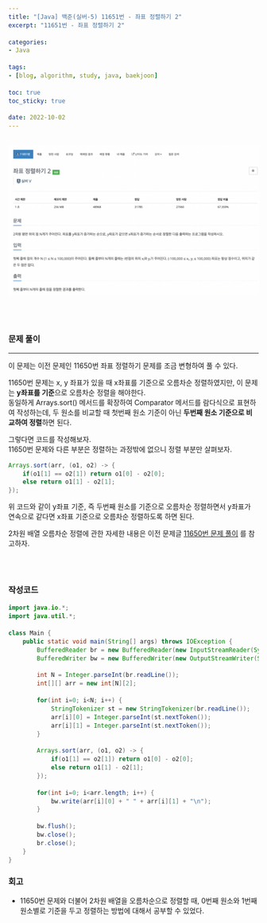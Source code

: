 ```yaml
--- 
title: "[Java] 백준(실버-5) 11651번 - 좌표 정렬하기 2" 
excerpt: "11651번 - 좌표 정렬하기 2" 

categories: 
- Java

tags:
- [blog, algorithm, study, java, baekjoon]

toc: true
toc_sticky: true

date: 2022-10-02
--- 
```


<br>

<center><img src="/assets/images/baekjoon/11651.png"></center>

<br><br>

### 문제 풀이
---
이 문제는 이전 문제인 11650번 좌표 정렬하기 문제를 조금 변형하여 풀 수 있다. <br>

11650번 문제는 x, y 좌표가 있을 때 x좌표를 기준으로 오름차순 정렬하였지만, 이 문제는 **y좌표를 기준**으로 오름차순 정렬을 해야한다. <br>
동일하게 Arrays.sort() 메서드를 확장하여 Comparator 메서드를 람다식으로 표현하여 작성하는데, 두 원소를 비교할 때 첫번째 원소 기준이 아닌 **두번째 원소 기준으로 비교하여 정렬**하면 된다.

그렇다면 코드를 작성해보자. <br>
11650번 문제와 다른 부분은 정렬하는 과정밖에 없으니 정렬 부분만 살펴보자.
```java
Arrays.sort(arr, (o1, o2) -> {
    if(o1[1] == o2[1]) return o1[0] - o2[0];
    else return o1[1] - o2[1];
});
```
위 코드와 같이 y좌표 기준, 즉 두번째 원소를 기준으로 오름차순 정렬하면서 y좌표가 연속으로 같다면 x좌표 기준으로 오름차순 정렬하도록 하면 된다.

2차원 배열 오름차순 정렬에 관한 자세한 내용은 이전 문제글 [11650번 문제 풀이](https://jooney-95.github.io/java/92-post/) 를 참고하자.

<br><br>

### 작성코드
```java
import java.io.*;
import java.util.*;

class Main {
    public static void main(String[] args) throws IOException {
        BufferedReader br = new BufferedReader(new InputStreamReader(System.in));
        BufferedWriter bw = new BufferedWriter(new OutputStreamWriter(System.out));

        int N = Integer.parseInt(br.readLine());
        int[][] arr = new int[N][2];

        for(int i=0; i<N; i++) {
            StringTokenizer st = new StringTokenizer(br.readLine());
            arr[i][0] = Integer.parseInt(st.nextToken());
            arr[i][1] = Integer.parseInt(st.nextToken());
        }

        Arrays.sort(arr, (o1, o2) -> {
			if(o1[1] == o2[1]) return o1[0] - o2[0];
			else return o1[1] - o2[1];
		});

        for(int i=0; i<arr.length; i++) {
            bw.write(arr[i][0] + " " + arr[i][1] + "\n");
        }

        bw.flush();
        bw.close();
        br.close();
    }
}
```

### 회고
- 11650번 문제와 더불어 2차원 배열을 오름차순으로 정렬할 때, 0번째 원소와 1번째 원소별로 기준을 두고 정렬하는 방법에 대해서 공부할 수 있었다.